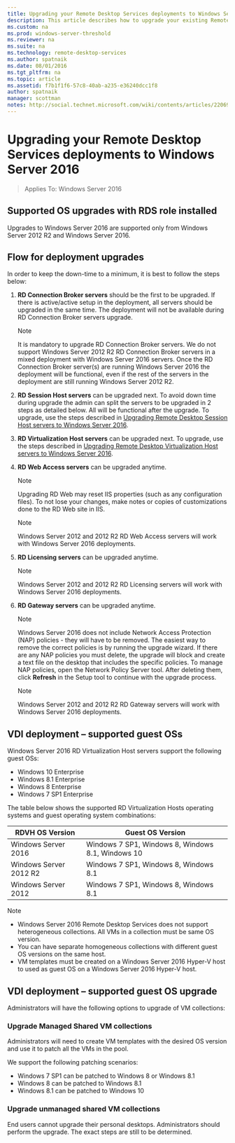 ```yaml
---
title: Upgrading your Remote Desktop Services deployments to Windows Server 2016 
description: This article describes how to upgrade your existing Remote Desktop Services deployments to Windows Server 2016.
ms.custom: na
ms.prod: windows-server-threshold
ms.reviewer: na
ms.suite: na
ms.technology: remote-desktop-services
ms.author: spatnaik
ms.date: 08/01/2016
ms.tgt_pltfrm: na
ms.topic: article
ms.assetid: f7b1f1f6-57c8-40ab-a235-e36240dcc1f8
author: spatnaik
manager: scottman
notes: http://social.technet.microsoft.com/wiki/contents/articles/22069.remote-desktop-services-upgrade-guidelines-for-windows-server-2012-r2.aspx
---
```

# Upgrading your Remote Desktop Services deployments to Windows Server 2016

>Applies To: Windows Server 2016

## Supported OS upgrades with RDS role installed
Upgrades to Windows Server 2016 are supported only from Windows Server 2012 R2 and Windows Server 2016.

## Flow for deployment upgrades
In order to keep the down-time to a minimum, it is best to follow the steps below:

1. **RD Connection Broker servers** should be the first to be upgraded. If there is active/active setup in the deployment, all servers should be upgraded in the same time. 
The deployment will not be available during RD Connection Broker servers upgrade.
   > [!NOTE] 
   > It is mandatory to upgrade RD Connection Broker servers. We do not support Windows Server 2012 R2 RD Connection Broker servers in a mixed deployment with Windows Server 2016 servers. Once the RD Connection Broker server(s) are running Windows Server 2016 the deployment will be functional, even if the rest of the servers in the deployment are still running Windows Server 2012 R2.

2. **RD Session Host servers** can be upgraded next. To avoid down time during upgrade the admin can split the servers to be upgraded in 2 steps as detailed below. All will be functional after the upgrade. To upgrade, use the steps described in [Upgrading Remote Desktop Session Host servers to Windows Server 2016](Upgrade-to-RDSH-2016.md).

3. **RD Virtualization Host servers** can be upgraded next. To upgrade, use the steps described in [Upgrading Remote Desktop Virtualization Host servers to Windows Server 2016](Upgrade-to-RDVH-2016.md).

4. **RD Web Access servers** can be upgraded anytime.
   > [!NOTE]
   > Upgrading RD Web may reset IIS properties (such as any configuration files). To not lose your changes, make notes or copies of customizations done to the RD Web site in IIS.

   > [!NOTE] 
   > Windows Server 2012 and 2012 R2 RD Web Access servers will work with Windows Server 2016 deployments.

5. **RD Licensing servers** can be upgraded anytime.
   > [!NOTE] 
   > Windows Server 2012 and 2012 R2 RD Licensing servers will work with Windows Server 2016 deployments.

6. **RD Gateway servers** can be upgraded anytime.
   > [!NOTE]
   > Windows Server 2016 does not include Network Access Protection (NAP) policies - they will have to be removed. The easiest way to remove the correct policies is by running the upgrade wizard. If there are any NAP policies you must delete, the upgrade will block and create a text file on the desktop that includes the specific policies. To manage NAP policies, open the Network Policy Server tool. After deleting them, click **Refresh** in the Setup tool to continue with the upgrade process. 

   > [!NOTE] 
   > Windows Server 2012 and 2012 R2 RD Gateway servers will work with Windows Server 2016 deployments.

## VDI deployment – supported guest OSs 
Windows Server 2016 RD Virtualization Host servers support the following guest OSs:

- Windows 10 Enterprise
- Windows 8.1 Enterprise 
- Windows 8 Enterprise 
- Windows 7 SP1 Enterprise 

The table below shows the supported RD Virtualization Hosts operating systems and guest operating system combinations:

| RDVH OS Version        | Guest OS Version           |
| ------------- |-------------|
| Windows Server 2016      | Windows 7 SP1, Windows 8, Windows 8.1, Windows 10 |
| Windows Server 2012 R2   | Windows 7 SP1, Windows 8, Windows 8.1 |
| Windows Server 2012      | Windows 7 SP1, Windows 8, Windows 8.1 |

> [!NOTE]  
> - Windows Server 2016 Remote Desktop Services does not support heterogeneous collections. All VMs in a collection must be same OS version. 
> - You can have separate homogeneous collections with different guest OS versions on the same host. 
> - VM templates must be created on a Windows Server 2016 Hyper-V host to used as guest OS on a Windows Server 2016 Hyper-V host.

## VDI deployment – supported guest OS upgrade
Administrators will have the following options to upgrade of VM collections:

### Upgrade Managed Shared VM collections 
Administrators will need to create VM templates with the desired OS version and use it to patch all the VMs in the pool. 

We support the following patching scenarios:
- Windows 7 SP1 can be patched to Windows 8 or Windows 8.1
- Windows 8 can be patched to Windows 8.1
- Windows 8.1 can be patched to Windows 10

### Upgrade unmanaged shared VM collections 
End users cannot upgrade their personal desktops. Administrators should perform the upgrade. The exact steps are still to be determined.